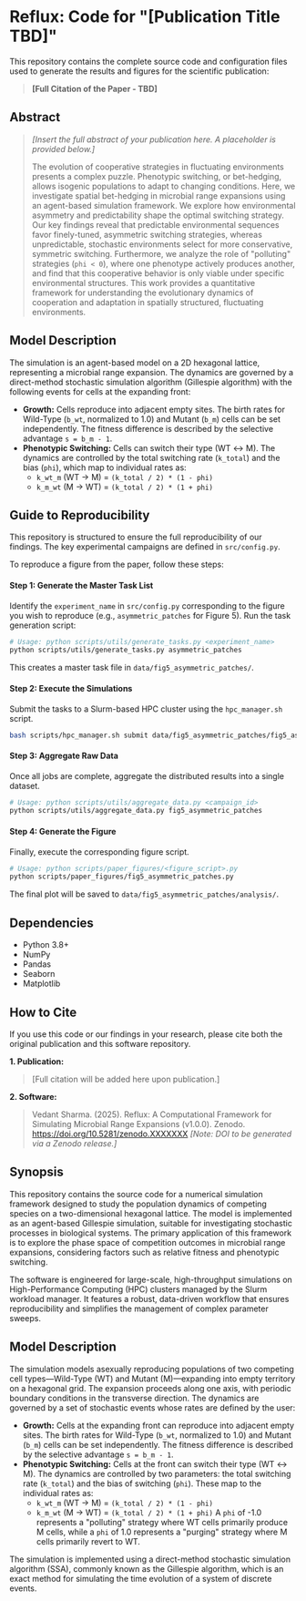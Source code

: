 # Reflux: Code for "[Publication Title TBD]"

This repository contains the complete source code and configuration files used to generate the results and figures for the scientific publication:

> **[Full Citation of the Paper - TBD]**

## Abstract

> _[Insert the full abstract of your publication here. A placeholder is provided below.]_
>
> The evolution of cooperative strategies in fluctuating environments presents a complex puzzle. Phenotypic switching, or bet-hedging, allows isogenic populations to adapt to changing conditions. Here, we investigate spatial bet-hedging in microbial range expansions using an agent-based simulation framework. We explore how environmental asymmetry and predictability shape the optimal switching strategy. Our key findings reveal that predictable environmental sequences favor finely-tuned, asymmetric switching strategies, whereas unpredictable, stochastic environments select for more conservative, symmetric switching. Furthermore, we analyze the role of "polluting" strategies (`phi < 0`), where one phenotype actively produces another, and find that this cooperative behavior is only viable under specific environmental structures. This work provides a quantitative framework for understanding the evolutionary dynamics of cooperation and adaptation in spatially structured, fluctuating environments.

## Model Description

The simulation is an agent-based model on a 2D hexagonal lattice, representing a microbial range expansion. The dynamics are governed by a direct-method stochastic simulation algorithm (Gillespie algorithm) with the following events for cells at the expanding front:

*   **Growth:** Cells reproduce into adjacent empty sites. The birth rates for Wild-Type (`b_wt`, normalized to 1.0) and Mutant (`b_m`) cells can be set independently. The fitness difference is described by the selective advantage `s = b_m - 1`.
*   **Phenotypic Switching:** Cells can switch their type (WT ↔ M). The dynamics are controlled by the total switching rate (`k_total`) and the bias (`phi`), which map to individual rates as:
    *   `k_wt_m` (WT → M) = `(k_total / 2) * (1 - phi)`
    *   `k_m_wt` (M → WT) = `(k_total / 2) * (1 + phi)`

## Guide to Reproducibility

This repository is structured to ensure the full reproducibility of our findings. The key experimental campaigns are defined in `src/config.py`.

To reproduce a figure from the paper, follow these steps:

#### Step 1: Generate the Master Task List

Identify the `experiment_name` in `src/config.py` corresponding to the figure you wish to reproduce (e.g., `asymmetric_patches` for Figure 5). Run the task generation script:

```bash
# Usage: python scripts/utils/generate_tasks.py <experiment_name>
python scripts/utils/generate_tasks.py asymmetric_patches
```
This creates a master task file in `data/fig5_asymmetric_patches/`.

#### Step 2: Execute the Simulations

Submit the tasks to a Slurm-based HPC cluster using the `hpc_manager.sh` script.

```bash
bash scripts/hpc_manager.sh submit data/fig5_asymmetric_patches/fig5_asymmetric_patches_master_tasks.jsonl
```

#### Step 3: Aggregate Raw Data

Once all jobs are complete, aggregate the distributed results into a single dataset.

```bash
# Usage: python scripts/utils/aggregate_data.py <campaign_id>
python scripts/utils/aggregate_data.py fig5_asymmetric_patches
```

#### Step 4: Generate the Figure

Finally, execute the corresponding figure script.

```bash
# Usage: python scripts/paper_figures/<figure_script>.py
python scripts/paper_figures/fig5_asymmetric_patches.py
```
The final plot will be saved to `data/fig5_asymmetric_patches/analysis/`.

## Dependencies

- Python 3.8+
- NumPy
- Pandas
- Seaborn
- Matplotlib

## How to Cite

If you use this code or our findings in your research, please cite both the original publication and this software repository.

**1. Publication:**
> [Full citation will be added here upon publication.]

**2. Software:**
> Vedant Sharma. (2025). Reflux: A Computational Framework for Simulating Microbial Range Expansions (v1.0.0). Zenodo. https://doi.org/10.5281/zenodo.XXXXXXX _[Note: DOI to be generated via a Zenodo release.]_

## Synopsis

This repository contains the source code for a numerical simulation framework designed to study the population dynamics of competing species on a two-dimensional hexagonal lattice. The model is implemented as an agent-based Gillespie simulation, suitable for investigating stochastic processes in biological systems. The primary application of this framework is to explore the phase space of competition outcomes in microbial range expansions, considering factors such as relative fitness and phenotypic switching.

The software is engineered for large-scale, high-throughput simulations on High-Performance Computing (HPC) clusters managed by the Slurm workload manager. It features a robust, data-driven workflow that ensures reproducibility and simplifies the management of complex parameter sweeps.

## Model Description

The simulation models asexually reproducing populations of two competing cell types—Wild-Type (WT) and Mutant (M)—expanding into empty territory on a hexagonal grid. The expansion proceeds along one axis, with periodic boundary conditions in the transverse direction. The dynamics are governed by a set of stochastic events whose rates are defined by the user:

*   **Growth:** Cells at the expanding front can reproduce into adjacent empty sites. The birth rates for Wild-Type (`b_wt`, normalized to 1.0) and Mutant (`b_m`) cells can be set independently. The fitness difference is described by the selective advantage `s = b_m - 1`.
*   **Phenotypic Switching:** Cells at the front can switch their type (WT ↔ M). The dynamics are controlled by two parameters: the total switching rate (`k_total`) and the bias of switching (`phi`). These map to the individual rates as:
    *   `k_wt_m` (WT → M) = `(k_total / 2) * (1 - phi)`
    *   `k_m_wt` (M → WT) = `(k_total / 2) * (1 + phi)`
    A `phi` of -1.0 represents a "polluting" strategy where WT cells primarily produce M cells, while a `phi` of 1.0 represents a "purging" strategy where M cells primarily revert to WT.

The simulation is implemented using a direct-method stochastic simulation algorithm (SSA), commonly known as the Gillespie algorithm, which is an exact method for simulating the time evolution of a system of discrete events.

